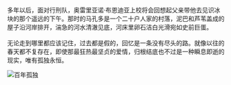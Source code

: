<!--##
{
        "description": "多年以后，面对行刑队，奥雷里亚诺·布恩迪亚上校将会回想起父亲带他去见识冰块的那个遥远的下午。那时的马孔多是一个二十户人家的村落，泥巴和芦苇盖成的屋子沿河岸排开，湍急的河水清澈见底，河床里卵石洁白光滑宛如史前巨蛋。",
        "tag": [
            "阅读",
            "文学"
        ],
        "img":"https://picserver.duoyu.link/picfile/image/202306/06-1686066782927.jpg",
        "dateYY": "2023",
        "dateMM": "04",
        "dateDD": "20",
        "top": true,
        "signal":""
    }
 ##-->
多年以后，面对行刑队，奥雷里亚诺·布恩迪亚上校将会回想起父亲带他去见识冰块的那个遥远的下午。那时的马孔多是一个二十户人家的村落，泥巴和芦苇盖成的屋子沿河岸排开，湍急的河水清澈见底，河床里卵石洁白光滑宛如史前巨蛋。
<br /><br />
无论走到哪里都应该记住，过去都是假的，回忆是一条没有尽头的路。就像以往的春天都不复存在，即使那最狂热最坚贞的爱情，归根结底也不过是一种瞬息即逝的现实，唯有孤独永恒。

<p class="notesbookimg">
 <img src="https://picserver.duoyu.link/picfile/image/202306/06-1686066782927.jpg" alt="百年孤独" />
</p>
